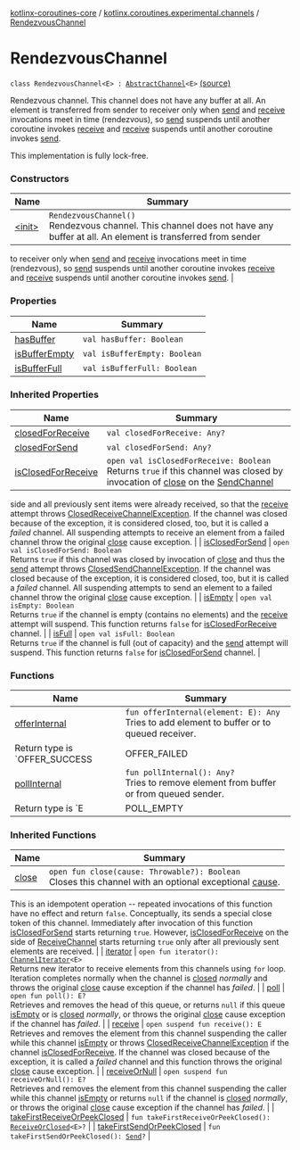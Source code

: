 [kotlinx-coroutines-core](../../index.md) / [kotlinx.coroutines.experimental.channels](../index.md) / [RendezvousChannel](.)

# RendezvousChannel

`class RendezvousChannel<E> : `[`AbstractChannel`](../-abstract-channel/index.md)`<E>` [(source)](http://github.com/kotlin/kotlinx.coroutines/tree/master/kotlinx-coroutines-core/src/main/kotlin/kotlinx/coroutines/experimental/channels/RendezvousChannel.kt#L26)

Rendezvous channel. This channel does not have any buffer at all. An element is transferred from sender
to receiver only when [send](#) and [receive](../-abstract-channel/receive.md) invocations meet in time (rendezvous), so [send](#) suspends
until another coroutine invokes [receive](../-abstract-channel/receive.md) and [receive](../-abstract-channel/receive.md) suspends until another coroutine invokes [send](#).

This implementation is fully lock-free.

### Constructors

| Name | Summary |
|---|---|
| [&lt;init&gt;](-init-.md) | `RendezvousChannel()`<br>Rendezvous channel. This channel does not have any buffer at all. An element is transferred from sender
to receiver only when [send](#) and [receive](../-abstract-channel/receive.md) invocations meet in time (rendezvous), so [send](#) suspends
until another coroutine invokes [receive](../-abstract-channel/receive.md) and [receive](../-abstract-channel/receive.md) suspends until another coroutine invokes [send](#). |

### Properties

| Name | Summary |
|---|---|
| [hasBuffer](has-buffer.md) | `val hasBuffer: Boolean` |
| [isBufferEmpty](is-buffer-empty.md) | `val isBufferEmpty: Boolean` |
| [isBufferFull](is-buffer-full.md) | `val isBufferFull: Boolean` |

### Inherited Properties

| Name | Summary |
|---|---|
| [closedForReceive](../-abstract-channel/closed-for-receive.md) | `val closedForReceive: Any?` |
| [closedForSend](../-abstract-channel/closed-for-send.md) | `val closedForSend: Any?` |
| [isClosedForReceive](../-abstract-channel/is-closed-for-receive.md) | `open val isClosedForReceive: Boolean`<br>Returns `true` if this channel was closed by invocation of [close](../-send-channel/close.md) on the [SendChannel](../-send-channel/index.md)
side and all previously sent items were already received, so that the [receive](../-abstract-channel/receive.md) attempt
throws [ClosedReceiveChannelException](../-closed-receive-channel-exception/index.md). If the channel was closed because of the exception, it
is considered closed, too, but it is called a *failed* channel. All suspending attempts to receive
an element from a failed channel throw the original [close](../-send-channel/close.md) cause exception. |
| [isClosedForSend](../-abstract-channel/is-closed-for-send.md) | `open val isClosedForSend: Boolean`<br>Returns `true` if this channel was closed by invocation of [close](../-abstract-channel/close.md) and thus
the [send](../-abstract-channel/send.md) attempt throws [ClosedSendChannelException](../-closed-send-channel-exception/index.md). If the channel was closed because of the exception, it
is considered closed, too, but it is called a *failed* channel. All suspending attempts to send
an element to a failed channel throw the original [close](../-abstract-channel/close.md) cause exception. |
| [isEmpty](../-abstract-channel/is-empty.md) | `open val isEmpty: Boolean`<br>Returns `true` if the channel is empty (contains no elements) and the [receive](../-abstract-channel/receive.md) attempt will suspend.
This function returns `false` for [isClosedForReceive](../-abstract-channel/is-closed-for-receive.md) channel. |
| [isFull](../-abstract-channel/is-full.md) | `open val isFull: Boolean`<br>Returns `true` if the channel is full (out of capacity) and the [send](../-abstract-channel/send.md) attempt will suspend.
This function returns `false` for [isClosedForSend](../-abstract-channel/is-closed-for-send.md) channel. |

### Functions

| Name | Summary |
|---|---|
| [offerInternal](offer-internal.md) | `fun offerInternal(element: E): Any`<br>Tries to add element to buffer or to queued receiver.
Return type is `OFFER_SUCCESS | OFFER_FAILED | Closed`. |
| [pollInternal](poll-internal.md) | `fun pollInternal(): Any?`<br>Tries to remove element from buffer or from queued sender.
Return type is `E | POLL_EMPTY | Closed` |

### Inherited Functions

| Name | Summary |
|---|---|
| [close](../-abstract-channel/close.md) | `open fun close(cause: Throwable?): Boolean`<br>Closes this channel with an optional exceptional [cause](../-abstract-channel/close.md#kotlinx.coroutines.experimental.channels.AbstractChannel$close(kotlin.Throwable)/cause).
This is an idempotent operation -- repeated invocations of this function have no effect and return `false`.
Conceptually, its sends a special close token of this channel. Immediately after invocation of this function
[isClosedForSend](../-abstract-channel/is-closed-for-send.md) starts returning `true`. However, [isClosedForReceive](../-receive-channel/is-closed-for-receive.md)
on the side of [ReceiveChannel](../-receive-channel/index.md) starts returning `true` only after all previously sent elements
are received. |
| [iterator](../-abstract-channel/iterator.md) | `open fun iterator(): `[`ChannelIterator`](../-channel-iterator/index.md)`<E>`<br>Returns new iterator to receive elements from this channels using `for` loop.
Iteration completes normally when the channel is [closed](../-abstract-channel/is-closed-for-receive.md) *normally* and
throws the original [close](../-send-channel/close.md) cause exception if the channel has *failed*. |
| [poll](../-abstract-channel/poll.md) | `open fun poll(): E?`<br>Retrieves and removes the head of this queue, or returns `null` if this queue [isEmpty](../-abstract-channel/is-empty.md)
or is [closed](../-abstract-channel/is-closed-for-receive.md) *normally*,
or throws the original [close](../-send-channel/close.md) cause exception if the channel has *failed*. |
| [receive](../-abstract-channel/receive.md) | `open suspend fun receive(): E`<br>Retrieves and removes the element from this channel suspending the caller while this channel [isEmpty](../-abstract-channel/is-empty.md)
or throws [ClosedReceiveChannelException](../-closed-receive-channel-exception/index.md) if the channel [isClosedForReceive](../-abstract-channel/is-closed-for-receive.md).
If the channel was closed because of the exception, it is called a *failed* channel and this function
throws the original [close](../-send-channel/close.md) cause exception. |
| [receiveOrNull](../-abstract-channel/receive-or-null.md) | `open suspend fun receiveOrNull(): E?`<br>Retrieves and removes the element from this channel suspending the caller while this channel [isEmpty](../-abstract-channel/is-empty.md)
or returns `null` if the channel is [closed](../-abstract-channel/is-closed-for-receive.md) *normally*,
or throws the original [close](../-send-channel/close.md) cause exception if the channel has *failed*. |
| [takeFirstReceiveOrPeekClosed](../-abstract-channel/take-first-receive-or-peek-closed.md) | `fun takeFirstReceiveOrPeekClosed(): `[`ReceiveOrClosed`](../-abstract-channel/-receive-or-closed/index.md)`<E>?` |
| [takeFirstSendOrPeekClosed](../-abstract-channel/take-first-send-or-peek-closed.md) | `fun takeFirstSendOrPeekClosed(): `[`Send`](../-abstract-channel/-send/index.md)`?` |
